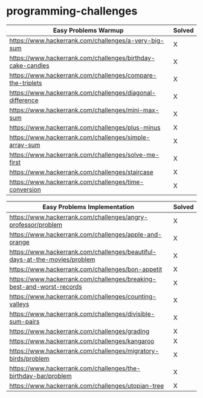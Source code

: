 # programming-challenges

| Easy Problems Warmup                                                  | Solved | 
|-----------------------------------------------------------------------|--------|
| https://www.hackerrank.com/challenges/a-very-big-sum                  | X      |
| https://www.hackerrank.com/challenges/birthday-cake-candles           | X      |
| https://www.hackerrank.com/challenges/compare-the-triplets            | X      |
| https://www.hackerrank.com/challenges/diagonal-difference             | X      |
| https://www.hackerrank.com/challenges/mini-max-sum                    | X      | 
| https://www.hackerrank.com/challenges/plus-minus                      | X      | 
| https://www.hackerrank.com/challenges/simple-array-sum                | X      |
| https://www.hackerrank.com/challenges/solve-me-first                  | X      |
| https://www.hackerrank.com/challenges/staircase                       | X      | 
| https://www.hackerrank.com/challenges/time-conversion                 | X      | 

| Easy Problems Implementation                                               | Solved | 
|----------------------------------------------------------------------------|--------|
| https://www.hackerrank.com/challenges/angry-professor/problem              | X      |
| https://www.hackerrank.com/challenges/apple-and-orange                     | X      |
| https://www.hackerrank.com/challenges/beautiful-days-at-the-movies/problem | X      |
| https://www.hackerrank.com/challenges/bon-appetit                          | X      |
| https://www.hackerrank.com/challenges/breaking-best-and-worst-records      | X      |
| https://www.hackerrank.com/challenges/counting-valleys                     | X      |
| https://www.hackerrank.com/challenges/divisible-sum-pairs                  | X      |
| https://www.hackerrank.com/challenges/grading                              | X      | 
| https://www.hackerrank.com/challenges/kangaroo                             | X      |
| https://www.hackerrank.com/challenges/migratory-birds/problem              | X      |
| https://www.hackerrank.com/challenges/the-birthday-bar/problem             | X      |
| https://www.hackerrank.com/challenges/utopian-tree                         | X      |


